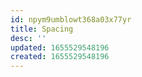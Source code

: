 ```yaml
---
id: npym9umblowt368a03x77yr
title: Spacing
desc: ''
updated: 1655529548196
created: 1655529548196
---
```


